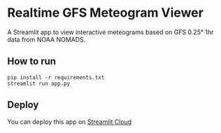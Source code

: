 # Realtime GFS Meteogram Viewer

A Streamlit app to view interactive meteograms based on GFS 0.25° 1hr data from NOAA NOMADS.

## How to run
```
pip install -r requirements.txt
streamlit run app.py
```

## Deploy
You can deploy this app on [Streamlit Cloud](https://streamlit.io/cloud)
